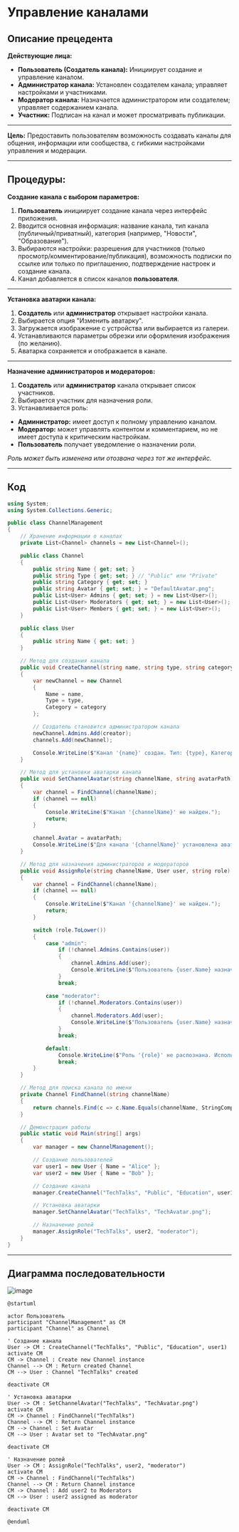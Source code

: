# Управление каналами

## Описание прецедента

**Действующие лица:**
- **Пользователь (Создатель канала):** Инициирует создание и управление каналом.
- **Администратор канала:** Установлен создателем канала; управляет настройками и участниками.
- **Модератор канала:** Назначается администратором или создателем; управляет содержанием канала.
- **Участник:** Подписан на канал и может просматривать публикации.

---

**Цель:**
Предоставить пользователям возможность создавать каналы для общения, информации или сообщества, с гибкими настройками управления и модерации.

---

## Процедуры:

**Создание канала с выбором параметров:**
1. **Пользователь** инициирует создание канала через интерфейс приложения.
2. Вводится основная информация: название канала, тип канала (публичный/приватный), категория (например, "Новости", "Образование").
3. Выбираются настройки: разрешения для участников (только просмотр/комментирование/публикация), возможность подписки по ссылке или только по приглашению, подтверждение настроек и создание канала.
4. Канал добавляется в список каналов **пользователя**.

---

**Установка аватарки канала:**
1. **Создатель** или **администратор** открывает настройки канала.
2. Выбирается опция "Изменить аватарку".
3. Загружается изображение с устройства или выбирается из галереи.
4. Устанавливаются параметры обрезки или оформления изображения (по желанию).
5. Аватарка сохраняется и отображается в канале.

---

**Назначение администраторов и модераторов:**
1. **Создатель** или **администратор** канала открывает список участников.
2. Выбирается участник для назначения роли.
3. Устанавливается роль:
- **Администратор:** имеет доступ к полному управлению каналом.
- **Модератор:** может управлять контентом и комментарием, но не имеет доступа к критическим настройкам.
- **Пользователь** получает уведомление о назначении роли.

*Роль может быть изменена или отозвана через тот же интерфейс.*

---

## Код

```csharp
using System;
using System.Collections.Generic;

public class ChannelManagement
{
    // Хранение информации о каналах
    private List<Channel> channels = new List<Channel>();

    public class Channel
    {
        public string Name { get; set; }
        public string Type { get; set; } // "Public" или "Private"
        public string Category { get; set; }
        public string Avatar { get; set; } = "DefaultAvatar.png";
        public List<User> Admins { get; set; } = new List<User>();
        public List<User> Moderators { get; set; } = new List<User>();
        public List<User> Members { get; set; } = new List<User>();
    }

    public class User
    {
        public string Name { get; set; }
    }

    // Метод для создания канала
    public void CreateChannel(string name, string type, string category, User creator)
    {
        var newChannel = new Channel
        {
            Name = name,
            Type = type,
            Category = category
        };

        // Создатель становится администратором канала
        newChannel.Admins.Add(creator);
        channels.Add(newChannel);

        Console.WriteLine($"Канал '{name}' создан. Тип: {type}, Категория: {category}. Администратор: {creator.Name}.");
    }

    // Метод для установки аватарки канала
    public void SetChannelAvatar(string channelName, string avatarPath)
    {
        var channel = FindChannel(channelName);
        if (channel == null)
        {
            Console.WriteLine($"Канал '{channelName}' не найден.");
            return;
        }

        channel.Avatar = avatarPath;
        Console.WriteLine($"Для канала '{channelName}' установлена аватарка: {avatarPath}.");
    }

    // Метод для назначения администраторов и модераторов
    public void AssignRole(string channelName, User user, string role)
    {
        var channel = FindChannel(channelName);
        if (channel == null)
        {
            Console.WriteLine($"Канал '{channelName}' не найден.");
            return;
        }

        switch (role.ToLower())
        {
            case "admin":
                if (!channel.Admins.Contains(user))
                {
                    channel.Admins.Add(user);
                    Console.WriteLine($"Пользователь {user.Name} назначен администратором канала '{channelName}'.");
                }
                break;

            case "moderator":
                if (!channel.Moderators.Contains(user))
                {
                    channel.Moderators.Add(user);
                    Console.WriteLine($"Пользователь {user.Name} назначен модератором канала '{channelName}'.");
                }
                break;

            default:
                Console.WriteLine($"Роль '{role}' не распознана. Используйте 'admin' или 'moderator'.");
                break;
        }
    }

    // Метод для поиска канала по имени
    private Channel FindChannel(string channelName)
    {
        return channels.Find(c => c.Name.Equals(channelName, StringComparison.OrdinalIgnoreCase));
    }

    // Демонстрация работы
    public static void Main(string[] args)
    {
        var manager = new ChannelManagement();

        // Создание пользователей
        var user1 = new User { Name = "Alice" };
        var user2 = new User { Name = "Bob" };

        // Создание канала
        manager.CreateChannel("TechTalks", "Public", "Education", user1);

        // Установка аватарки
        manager.SetChannelAvatar("TechTalks", "TechAvatar.png");

        // Назначение ролей
        manager.AssignRole("TechTalks", user2, "moderator");
    }
}
```

---

## Диаграмма последовательности

![image](https://github.com/user-attachments/assets/f446c8a9-a3c2-4415-9354-2a12f7bd31cb)
```plantuml
@startuml

actor Пользователь
participant "ChannelManagement" as CM
participant "Channel" as Channel

' Создание канала
User -> CM : CreateChannel("TechTalks", "Public", "Education", user1)
activate CM
CM -> Channel : Create new Channel instance
Channel --> CM : Return created Channel
CM --> User : Channel "TechTalks" created

deactivate CM

' Установка аватарки
User -> CM : SetChannelAvatar("TechTalks", "TechAvatar.png")
activate CM
CM -> Channel : FindChannel("TechTalks")
Channel --> CM : Return Channel instance
CM --> Channel : Set Avatar
CM --> User : Avatar set to "TechAvatar.png"

deactivate CM

' Назначение ролей
User -> CM : AssignRole("TechTalks", user2, "moderator")
activate CM
CM -> Channel : FindChannel("TechTalks")
Channel --> CM : Return Channel instance
CM -> Channel : Add user2 to Moderators
CM --> User : user2 assigned as moderator

deactivate CM

@enduml
```
